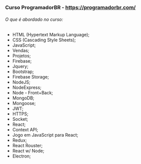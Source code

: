 ### Curso ProgramadorBR - https://programadorbr.com/



###### O que é abordado no curso:
- HTML (Hypertext Markup Language);
- CSS (Cascading Style Sheets);
- JavaScript;
- Vendas;
- Projetos;
- Firebase;
- Jquery;
- Bootstrap;
- Firebase Storage;
- NodeJS;
- NodeExpress;
- Node - Front+Back;
- MongoDB;
- Mongoose;
- JWT;
- HTTPS;
- Socket;
- React;
- Context API;
- Jogo em JavaScript para React;
- Redux;
- React Rouster;
- React w/ Node;
- Electron;
